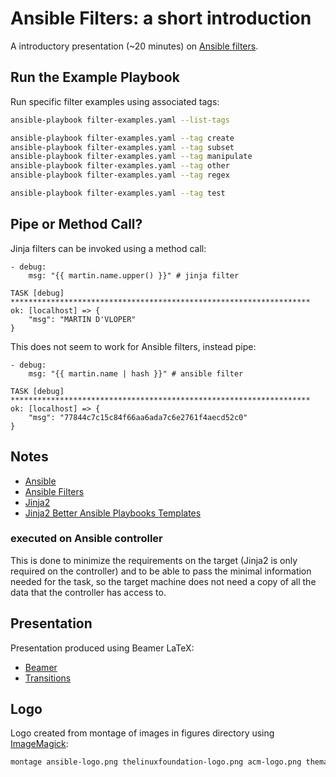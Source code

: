 # Ansible Filters: a short introduction

A introductory presentation (~20 minutes) on [Ansible
filters](https://docs.ansible.com/ansible/latest/user_guide/playbooks_filters.html).

## Run the Example Playbook

Run specific filter examples using associated tags:

```bash
ansible-playbook filter-examples.yaml --list-tags

ansible-playbook filter-examples.yaml --tag create
ansible-playbook filter-examples.yaml --tag subset
ansible-playbook filter-examples.yaml --tag manipulate
ansible-playbook filter-examples.yaml --tag other
ansible-playbook filter-examples.yaml --tag regex

ansible-playbook filter-examples.yaml --tag test
```

## Pipe or Method Call?

Jinja filters can be invoked using a method call:

```
- debug:
    msg: "{{ martin.name.upper() }}" # jinja filter
```

```
TASK [debug] *******************************************************************
ok: [localhost] => {
    "msg": "MARTIN D'VLOPER"
}
```

This does not seem to work for Ansible filters, instead pipe:

```
- debug:
    msg: "{{ martin.name | hash }}" # ansible filter
```

```
TASK [debug] *******************************************************************
ok: [localhost] => {
    "msg": "77844c7c15c84f66aa6ada7c6e2761f4aecd52c0"
}
```



## Notes

- [Ansible](http://docs.ansible.com/ansible/index.html)
- [Ansible Filters](http://docs.ansible.com/ansible/playbooks_filters.html)
- [Jinja2](http://jinja.pocoo.org/docs/2.9/api/)
- [Jinja2 Better Ansible Playbooks Templates](https://blog.codecentric.de/en/2014/08/jinja2-better-ansible-playbooks-templates/)

### executed on Ansible controller

This is done to minimize the requirements on the target (Jinja2 is only required
on the controller) and to be able to pass the minimal information needed for the
task, so the target machine does not need a copy of all the data that the
controller has access to.

## Presentation

Presentation produced using Beamer LaTeX:

- [Beamer](https://www.sharelatex.com/learn/Beamer)
- [Transitions](https://math-linux.com/latex-26/article/how-to-make-a-presentation-with-latex-introduction-to-beamer)

## Logo

Logo created from montage of images in figures directory using
[ImageMagick](https://www.imagemagick.org/):

```bash
montage ansible-logo.png thelinuxfoundation-logo.png acm-logo.png themarlogroup-logo.png -geometry 48x48 logos.png
```

